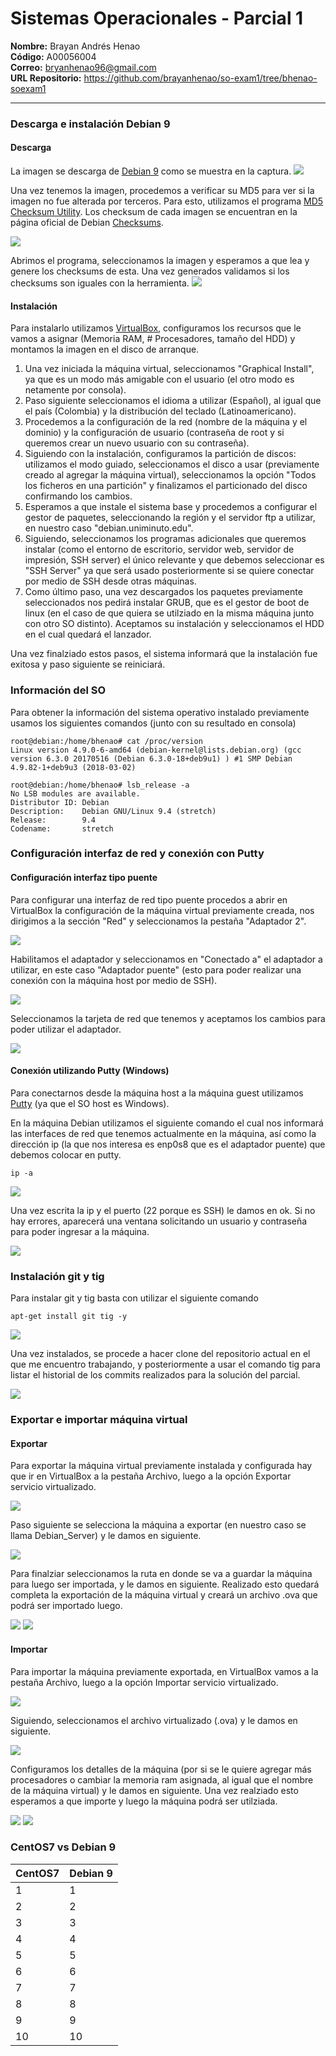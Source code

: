 # Sistemas Operacionales - Parcial 1
**Nombre:** Brayan Andrés Henao  
**Código:** A00056004  
**Correo:** bryanhenao96@gmail.com  
**URL Repositorio:** https://github.com/brayanhenao/so-exam1/tree/bhenao-soexam1 
___

### Descarga e instalación Debian 9

#### Descarga

La imagen se descarga de [Debian 9](https://cdimage.debian.org/debian-cd/current/amd64/iso-cd/debian-9.4.0-amd64-netinst.iso) como se muestra en la captura.
![](Screenshots/Descarga.png)

Una vez tenemos la imagen, procedemos a verificar su MD5 para ver si la imagen no fue alterada por terceros. Para esto, utilizamos el programa [MD5 Checksum Utility](https://download.cnet.com/MD5-SHA-Checksum-Utility/3001-2092_4-10911445.html). Los checksum de cada imagen se encuentran en la página oficial de Debian [Checksums](https://cdimage.debian.org/debian-cd/current/amd64/iso-cd/MD5SUMS).

![](Screenshots/MD5.png)

Abrimos el programa, seleccionamos la imagen y esperamos a que lea y genere los checksums de esta. Una vez generados validamos si los checksums son iguales con la herramienta.
![](Screenshots/MD5_OK.png)

#### Instalación

Para instalarlo utilizamos [VirtualBox](https://www.virtualbox.org/wiki/Downloads), configuramos los recursos que le vamos a asignar (Memoria RAM, # Procesadores, tamaño del HDD) y montamos la imagen en el disco de arranque.

1. Una vez iniciada la máquina virtual, seleccionamos "Graphical Install", ya que es un modo más amigable con el usuario (el otro modo es netamente por consola).
2. Paso siguiente seleccionamos el idioma a utilizar (Español), al igual que el país (Colombia) y la distribución del teclado (Latinoamericano).
3. Procedemos a la configuración de la red (nombre de la máquina y el dominio) y la configuración de usuario (contraseña de root y si queremos crear un nuevo usuario con su contraseña).
4. Siguiendo con la instalación, configuramos la partición de discos: utilizamos el modo guiado, seleccionamos el disco a usar (previamente creado al agregar la máquina virtual), seleccionamos la opción "Todos los ficheros en una partición" y finalizamos el particionado del disco confirmando los cambios.
5. Esperamos a que instale el sistema base y procedemos a configurar el gestor de paquetes, seleccionando la región y el servidor ftp a utilizar, en nuestro caso "debian.uniminuto.edu".
6. Siguiendo, seleccionamos los programas adicionales que queremos instalar (como el entorno de escritorio, servidor web, servidor de impresión, SSH server) el único relevante y que debemos seleccionar es "SSH Server" ya que será usado posteriormente si se quiere conectar por medio de SSH desde otras máquinas.
7. Como último paso, una vez descargados los paquetes previamente seleccionados nos pedirá instalar GRUB, que es el gestor de boot de linux (en el caso de que quiera se utilziado en la misma máquina junto con otro SO distinto). Aceptamos su instalación y seleccionamos el HDD en el cual quedará el lanzador.

Una vez finalziado estos pasos, el sistema informará que la instalación fue exitosa y paso siguiente se reiniciará.

### Información del SO
Para obtener la información del sistema operativo instalado previamente usamos los siguientes comandos (junto con su resultado en consola)

```console
root@debian:/home/bhenao# cat /proc/version
Linux version 4.9.0-6-amd64 (debian-kernel@lists.debian.org) (gcc version 6.3.0 20170516 (Debian 6.3.0-18+deb9u1) ) #1 SMP Debian 4.9.82-1+deb9u3 (2018-03-02)
```

```console
root@debian:/home/bhenao# lsb_release -a
No LSB modules are available.
Distributor ID: Debian
Description:    Debian GNU/Linux 9.4 (stretch)
Release:        9.4
Codename:       stretch
```

### Configuración interfaz de red y conexión con Putty

#### Configuración interfaz tipo puente
Para configurar una interfaz de red tipo puente procedos a abrir en VirtualBox la configuración de la máquina virtual previamente creada, nos dirigimos a la sección "Red" y seleccionamos la pestaña "Adaptador 2".

![](Screenshots/RED_1.png)

Habilitamos el adaptador y seleccionamos en "Conectado a" el adaptador a utilizar, en este caso "Adaptador puente" (esto para poder realizar una conexión con la máquina host por medio de SSH).

![](Screenshots/RED_2.png)

Seleccionamos la tarjeta de red que tenemos y aceptamos los cambios para poder utilizar el adaptador.

![](Screenshots/RED_3.png)

#### Conexión utilizando Putty (Windows)
Para conectarnos desde la máquina host a la máquina guest utilizamos [Putty](https://www.chiark.greenend.org.uk/~sgtatham/putty/latest.html) (ya que el SO host es Windows).

En la máquina Debian utilizamos el siguiente comando el cual nos informará las interfaces de red que tenemos actualmente en la máquina, así como la dirección ip (la que nos interesa es enp0s8 que es el adaptador puente) que debemos colocar en putty.
```console
ip -a
```
![](Screenshots/PUTTY_1.png)

Una vez escrita la ip y el puerto (22 porque es SSH) le damos en ok. Si no hay errores, aparecerá una ventana solicitando un usuario y contraseña para poder ingresar a la máquina.

![](Screenshots/PUTTY_3.png)

### Instalación git y tig
Para instalar git y tig basta con utilizar el siguiente comando
```console
apt-get install git tig -y
```

![](Screenshots/INSTALL_GIT_TIG.png)

Una vez instalados, se procede a hacer clone del repositorio actual en el que me encuentro trabajando, y posteriormente a usar el comando tig para listar el historial de los commits realizados para la solución del parcial.

![](Screenshots/TIG.png)

### Exportar e importar máquina virtual
#### Exportar
Para exportar la máquina virtual previamente instalada y configurada hay que ir en VirtualBox a la pestaña Archivo, luego a la opción Exportar servicio virtualizado.

![](Screenshots/EXPORT_1.png)

Paso siguiente se selecciona la máquina a exportar (en nuestro caso se llama Debian_Server) y le damos en siguiente.

![](Screenshots/EXPORT_2.png)

Para finalziar seleccionamos la ruta en donde se va a guardar la máquina para luego ser importada, y le damos en siguiente. Realizado esto quedará completa la exportación de la máquina virtual y creará un archivo .ova que podrá ser importado luego.

![](Screenshots/EXPORT_3.png)
![](Screenshots/EXPORT_4.png)

#### Importar
Para importar la máquina previamente exportada, en VirtualBox vamos a la pestaña Archivo, luego a la opción Importar servicio virtualizado.

![](Screenshots/IMPORT_1.png)

Siguiendo, seleccionamos el archivo virtualizado (.ova) y le damos en siguiente.

![](Screenshots/IMPORT_2.png)

Configuramos los detalles de la máquina (por si se le quiere agregar más procesadores o cambiar la memoria ram asignada, al igual que el nombre de la máquina virtual) y le damos en siguiente. Una vez realziado esto esperamos a que importe y luego la máquina podrá ser utilziada.

![](Screenshots/IMPORT_3.png)
![](Screenshots/IMPORT_4.png)

### CentOS7 vs Debian 9


| CentOS7 | Debian 9 |
| ------- |----------|
| 1 | 1 |
| 2 | 2 |
| 3 | 3 |
| 4 | 4 |
| 5 | 5 |
| 6 | 6 |
| 7 | 7 |
| 8 | 8 |
| 9 | 9 |
| 10 | 10 |
